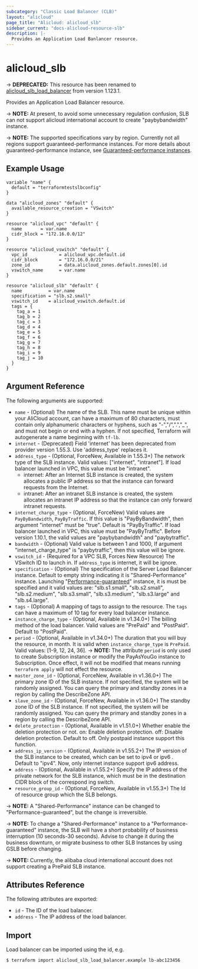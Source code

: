 ```yaml
---
subcategory: "Classic Load Balancer (CLB)"
layout: "alicloud"
page_title: "Alicloud: alicloud_slb"
sidebar_current: "docs-alicloud-resource-slb"
description: |-
  Provides an Application Load Banlancer resource.
---
```


# alicloud\_slb

-> **DEPRECATED:** This resource has been renamed to [alicloud_slb_load_balancer](https://www.terraform.io/docs/providers/alicloud/r/slb_load_balancer) from version 1.123.1.

Provides an Application Load Balancer resource.

-> **NOTE:** At present, to avoid some unnecessary regulation confusion, SLB can not support alicloud international account to create "paybybandwidth" instance.

-> **NOTE:** The supported specifications vary by region. Currently not all regions support guaranteed-performance instances.
For more details about guaranteed-performance instance, see [Guaranteed-performance instances](https://www.alibabacloud.com/help/doc-detail/27657.htm).

## Example Usage

```
variable "name" {
  default = "terraformtestslbconfig"
}

data "alicloud_zones" "default" {
  available_resource_creation = "VSwitch"
}

resource "alicloud_vpc" "default" {
  name       = var.name
  cidr_block = "172.16.0.0/12"
}

resource "alicloud_vswitch" "default" {
  vpc_id            = alicloud_vpc.default.id
  cidr_block        = "172.16.0.0/21"
  zone_id           = data.alicloud_zones.default.zones[0].id
  vswitch_name      = var.name
}

resource "alicloud_slb" "default" {
  name          = var.name
  specification = "slb.s2.small"
  vswitch_id    = alicloud_vswitch.default.id
  tags = {
    tag_a = 1
    tag_b = 2
    tag_c = 3
    tag_d = 4
    tag_e = 5
    tag_f = 6
    tag_g = 7
    tag_h = 8
    tag_i = 9
    tag_j = 10
  }
}
```

## Argument Reference

The following arguments are supported:

* `name` - (Optional) The name of the SLB. This name must be unique within your AliCloud account, can have a maximum of 80 characters,
must contain only alphanumeric characters or hyphens, such as "-","/",".","_", and must not begin or end with a hyphen. If not specified,
Terraform will autogenerate a name beginning with `tf-lb`.
* `internet` - (Deprecated) Field 'internet' has been deprecated from provider version 1.55.3. Use 'address_type' replaces it.
* `address_type` - (Optional, ForceNew, Available in 1.55.3+) The network type of the SLB instance. Valid values: ["internet", "intranet"]. If load balancer launched in VPC, this value must be "intranet".
    - internet: After an Internet SLB instance is created, the system allocates a public IP address so that the instance can forward requests from the Internet.
    - intranet: After an intranet SLB instance is created, the system allocates an intranet IP address so that the instance can only forward intranet requests.
* `internet_charge_type` - (Optional, ForceNew) Valid
  values are `PayByBandwidth`, `PayByTraffic`. If this value is "PayByBandwidth", then argument "internet" must be "true". Default is "PayByTraffic". If load balancer launched in VPC, this value must be "PayByTraffic".
  Before version 1.10.1, the valid values are "paybybandwidth" and "paybytraffic".
* `bandwidth` - (Optional) Valid
  value is between 1 and 1000, If argument "internet_charge_type" is "paybytraffic", then this value will be ignore.
* `vswitch_id` - (Required for a VPC SLB, Forces New Resource) The VSwitch ID to launch in. If `address_type` is internet, it will be ignore.
* `specification` - (Optional) The specification of the Server Load Balancer instance. Default to empty string indicating it is "Shared-Performance" instance.
 Launching "[Performance-guaranteed](https://www.alibabacloud.com/help/doc-detail/27657.htm)" instance, it is must be specified and it valid values are: "slb.s1.small", "slb.s2.small", "slb.s2.medium",
 "slb.s3.small", "slb.s3.medium", "slb.s3.large" and "slb.s4.large".
* `tags` - (Optional) A mapping of tags to assign to the resource. The `tags` can have a maximum of 10 tag for every load balancer instance.
* `instance_charge_type` - (Optional, Available in v1.34.0+) The billing method of the load balancer. Valid values are "PrePaid" and "PostPaid". Default to "PostPaid".
* `period` - (Optional, Available in v1.34.0+) The duration that you will buy the resource, in month. It is valid when `instance_charge_type` is `PrePaid`. Valid values: [1-9, 12, 24, 36].
-> **NOTE:** The attribute `period` is only used to create Subscription instance or modify the PayAsYouGo instance to Subscription. Once effect, it will not be modified that means running `terraform apply` will not effect the resource.
* `master_zone_id` - (Optional, ForceNew, Available in v1.36.0+) The primary zone ID of the SLB instance. If not specified, the system will be randomly assigned. You can query the primary and standby zones in a region by calling the DescribeZone API.
* `slave_zone_id` - (Optional, ForceNew, Available in v1.36.0+) The standby zone ID of the SLB instance. If not specified, the system will be randomly assigned. You can query the primary and standby zones in a region by calling the DescribeZone API.
* `delete_protection` - (Optional, Available in v1.51.0+) Whether enable the deletion protection or not. on: Enable deletion protection. off: Disable deletion protection. Default to off. Only postpaid instance support this function.   
* `address_ip_version` - (Optional, Available in v1.55.2+) The IP version of the SLB instance to be created, which can be set to ipv4 or ipv6 . Default to "ipv4". Now, only internet instance support ipv6 address.
* `address` - (Optional, Available in v1.55.2+) Specify the IP address of the private network for the SLB instance, which must be in the destination CIDR block of the correspond ing switch.
* `resource_group_id` - (Optional, ForceNew, Available in v1.55.3+) The Id of resource group which the SLB belongs.

-> **NOTE:** A "Shared-Performance" instance can be changed to "Performance-guaranteed", but the change is irreversible.

-> **NOTE:** To change a "Shared-Performance" instance to a "Performance-guaranteed" instance, the SLB will have a short probability of business interruption (10 seconds-30 seconds). Advise to change it during the business downturn, or migrate business to other SLB Instances by using GSLB before changing.

-> **NOTE:** Currently, the alibaba cloud international account does not support creating a PrePaid SLB instance.

## Attributes Reference

The following attributes are exported:

* `id` - The ID of the load balancer.
* `address` - The IP address of the load balancer.

## Import

Load balancer can be imported using the id, e.g.

```
$ terraform import alicloud_slb_load_balancer.example lb-abc123456
```
